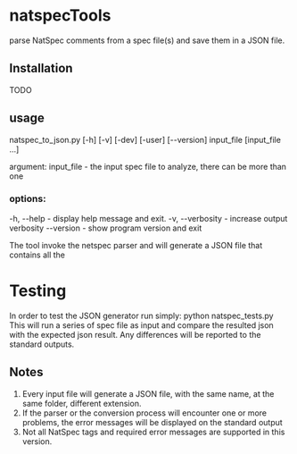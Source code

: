 # natspecTools
parse NatSpec comments from a spec file(s) and save them in a JSON file.

## Installation

TODO

## usage

natspec_to_json.py [-h] [-v] [-dev] [-user] [--version]
                          input_file [input_file ...]

argument:
input_file      - the input spec file to analyze, there can be more than one
### options:
-h, --help      - display help message and exit.
-v, --verbosity - increase output verbosity
--version       - show program version and exit

The tool invoke the netspec parser and will generate a JSON file that contains all the 

# Testing
In order to test the JSON generator run simply:
    python natspec_tests.py
This will run a series of spec file as input and compare the 
resulted json with the expected json result.
Any differences will be reported to the standard outputs.

## Notes

1. Every input file will generate a JSON file, with the same name, at the same folder, different extension.
2. If the parser or the conversion process will encounter one or more problems, the error messages will be displayed on the standard output
3. Not all NatSpec tags and required error messages are supported in this version.




